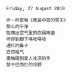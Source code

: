 `Friday, 27 August 2010`

```
听一听窦唯《我最中意的雪天》
那么的干净
能嗅出空气里的炊烟味道
听得到脚下咯吱咯吱
通红的鼻子
白的哈气
像触碰到爱人冰凉的手
禁不住而打的冷颤
```
